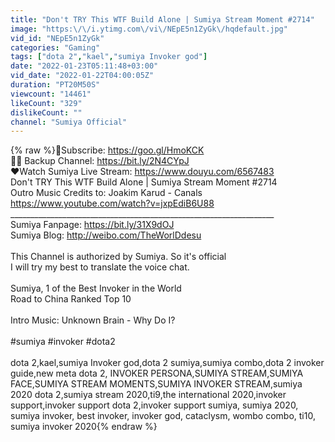 ```yaml
---
title: "Don't TRY This WTF Build Alone | Sumiya Stream Moment #2714"
image: "https:\/\/i.ytimg.com\/vi\/NEpE5n1ZyGk\/hqdefault.jpg"
vid_id: "NEpE5n1ZyGk"
categories: "Gaming"
tags: ["dota 2","kael","sumiya Invoker god"]
date: "2022-01-23T05:11:48+03:00"
vid_date: "2022-01-22T04:00:05Z"
duration: "PT20M50S"
viewcount: "14461"
likeCount: "329"
dislikeCount: ""
channel: "Sumiya Official"
---
```

{% raw %}💟Subscribe: <a rel="nofollow" target="blank" href="https://goo.gl/HmoKCK">https://goo.gl/HmoKCK</a><br />💪🏻 Backup Channel: <a rel="nofollow" target="blank" href="https://bit.ly/2N4CYpJ">https://bit.ly/2N4CYpJ</a><br />❤Watch Sumiya Live Stream: <a rel="nofollow" target="blank" href="https://www.douyu.com/6567483">https://www.douyu.com/6567483</a><br />Don't TRY This WTF Build Alone | Sumiya Stream Moment #2714<br />Outro Music Credits to: Joakim Karud - Canals<br /><a rel="nofollow" target="blank" href="https://www.youtube.com/watch?v=jxpEdiB6U88">https://www.youtube.com/watch?v=jxpEdiB6U88</a><br />__________________________________________________________________<br />Sumiya Fanpage: <a rel="nofollow" target="blank" href="https://bit.ly/31X9dOJ">https://bit.ly/31X9dOJ</a><br />Sumiya Blog: <a rel="nofollow" target="blank" href="http://weibo.com/TheWorlDdesu">http://weibo.com/TheWorlDdesu</a><br /><br />This Channel is authorized by Sumiya. So it's official <br />I will try my best to translate the voice chat.<br /><br />Sumiya, 1 of the Best Invoker in the World<br />Road to China Ranked Top 10<br /><br />Intro Music: Unknown Brain - Why Do I?<br /><br />#sumiya #invoker #dota2<br /><br />dota 2,kael,sumiya Invoker god,dota 2 sumiya,sumiya combo,dota 2 invoker guide,new meta dota 2, INVOKER PERSONA,SUMIYA STREAM,SUMIYA FACE,SUMIYA STREAM MOMENTS,SUMIYA INVOKER STREAM,sumiya 2020 dota 2,sumiya stream 2020,ti9,the international 2020,invoker support,invoker support dota 2,invoker support sumiya, sumiya 2020, sumiya invoker, best invoker, invoker god, cataclysm, wombo combo, ti10, sumiya invoker 2020{% endraw %}
